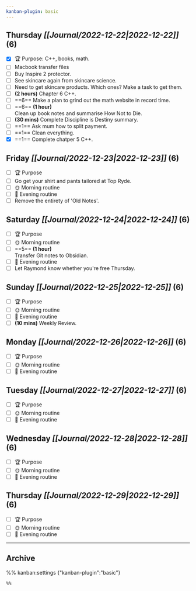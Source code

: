 ```yaml
---
kanban-plugin: basic
---
```


## **Thursday** *[[Journal/2022-12-22|2022-12-22]]* (6)

- [x] 🏆 Purpose: C++, books, math.
- [ ] Macbook transfer files
- [ ] Buy Inspire 2 protector.
- [ ] See skincare again from skincare science.
- [ ] Need to get skincare products. Which ones? Make a task to get them.
- [ ] **(2 hours)** Chapter 6 C++.
- [ ] ==6== Make a plan to grind out the math website in record time.
- [ ] ==6== **(1 hour)**<br>Clean up book notes and summarise How Not to Die.
- [ ] **(30 mins)** Complete Discipline is Destiny summary.
- [ ] ==1== Ask mum how to split payment.
- [ ] ==1== Clean everything.
- [x] ==1== Complete chatper 5 C++.

## **Friday** *[[Journal/2022-12-23|2022-12-23]]* (6)

- [ ] 🏆 Purpose
- [ ] Go get your shirt and pants tailored at Top Ryde.
- [ ] 🌞 Morning routine
- [ ] 🌙 Evening routine
- [ ] Remove the entirety of 'Old Notes'.

## **Saturday** *[[Journal/2022-12-24|2022-12-24]]* (6)

- [ ] 🏆 Purpose
- [ ] 🌞 Morning routine
- [ ] ==5== **(1 hour)**<br>Transfer Git notes to Obsidian.
- [ ] 🌙 Evening routine
- [ ] Let Raymond know whether you're free Thursday.

## **Sunday** *[[Journal/2022-12-25|2022-12-25]]* (6)

- [ ] 🏆 Purpose
- [ ] 🌞 Morning routine
- [ ] 🌙 Evening routine
- [ ] **(10 mins)** Weekly Review.

## **Monday** *[[Journal/2022-12-26|2022-12-26]]* (6)

- [ ] 🏆 Purpose
- [ ] 🌞 Morning routine
- [ ] 🌙 Evening routine

## **Tuesday** *[[Journal/2022-12-27|2022-12-27]]* (6)

- [ ] 🏆 Purpose
- [ ] 🌞 Morning routine
- [ ] 🌙 Evening routine

## **Wednesday** *[[Journal/2022-12-28|2022-12-28]]* (6)

- [ ] 🏆 Purpose
- [ ] 🌞 Morning routine
- [ ] 🌙 Evening routine

## **Thursday** *[[Journal/2022-12-29|2022-12-29]]* (6)

- [ ] 🏆 Purpose
- [ ] 🌞 Morning routine
- [ ] 🌙 Evening routine

***

## Archive



%% kanban:settings
{"kanban-plugin":"basic"}
```
%%
